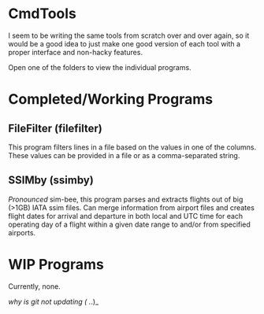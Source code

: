 # CmdTools
I seem to be writing the same tools from scratch over and over again, so it would be a good idea to just make one good version of each tool with a proper interface and non-hacky features.

Open one of the folders to view the individual programs.

# Completed/Working Programs
## FileFilter (filefilter)

This program filters lines in a file based on the values in one of the columns. These values can be provided in a file or as a comma-separated string.

## SSIMby  (ssimby)
_Pronounced_ sim-bee, this program parses and extracts flights out of big (>1GB) IATA ssim files. Can merge information from airport files and creates flight dates for arrival and departure in both local and UTC time for each operating day of a flight within a given date range to and/or from specified airports.

# WIP Programs
Currently, none.

_why is git not updating ( ._.)_